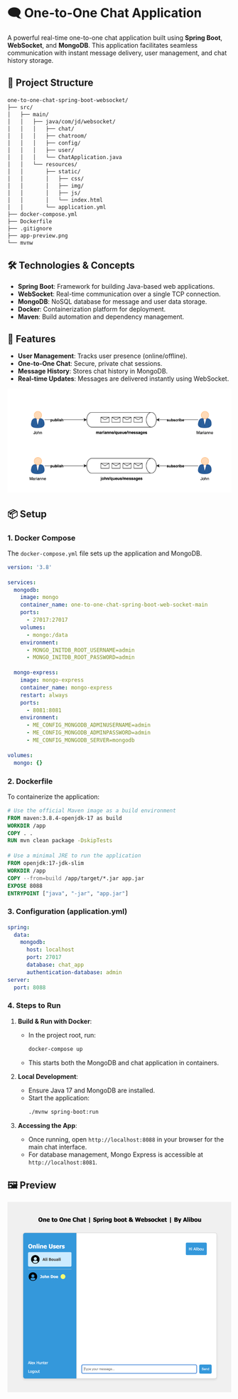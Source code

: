 # 🗨️ One-to-One Chat Application

A powerful real-time one-to-one chat application built using **Spring Boot**, **WebSocket**, and **MongoDB**. This application facilitates seamless communication with instant message delivery, user management, and chat history storage.

## 📑 Project Structure

```plaintext
one-to-one-chat-spring-boot-websocket/
├── src/
│   ├── main/
│   │   ├── java/com/jd/websocket/
│   │   │   ├── chat/
│   │   │   ├── chatroom/
│   │   │   ├── config/
│   │   │   ├── user/
│   │   │   └── ChatApplication.java
│   │   └── resources/
│   │       ├── static/
│   │       │   ├── css/
│   │       │   ├── img/
│   │       │   ├── js/
│   │       │   └── index.html
│   │       └── application.yml
├── docker-compose.yml
├── Dockerfile
├── .gitignore
├── app-preview.png
└── mvnw
```

## 🛠️ Technologies & Concepts

- **Spring Boot**: Framework for building Java-based web applications.
- **WebSocket**: Real-time communication over a single TCP connection.
- **MongoDB**: NoSQL database for message and user data storage.
- **Docker**: Containerization platform for deployment.
- **Maven**: Build automation and dependency management.

## 🚀 Features

- **User Management**: Tracks user presence (online/offline).
- **One-to-One Chat**: Secure, private chat sessions.
- **Message History**: Stores chat history in MongoDB.
- **Real-time Updates**: Messages are delivered instantly using WebSocket.

![Chat Application Preview](https://github.com/jaydoshi2/one-to-one-chat-spring-boot-web-socket-main/blob/main/one_to_one_comm.png)

## 📦 Setup

### 1. Docker Compose

The `docker-compose.yml` file sets up the application and MongoDB.

```yaml
version: '3.8'

services:
  mongodb:
    image: mongo
    container_name: one-to-one-chat-spring-boot-web-socket-main
    ports:
      - 27017:27017
    volumes:
      - mongo:/data
    environment:
      - MONGO_INITDB_ROOT_USERNAME=admin
      - MONGO_INITDB_ROOT_PASSWORD=admin

  mongo-express:
    image: mongo-express
    container_name: mongo-express
    restart: always
    ports:
      - 8081:8081
    environment:
      - ME_CONFIG_MONGODB_ADMINUSERNAME=admin
      - ME_CONFIG_MONGODB_ADMINPASSWORD=admin
      - ME_CONFIG_MONGODB_SERVER=mongodb

volumes:
  mongo: {}
```

### 2. Dockerfile

To containerize the application:

```dockerfile
# Use the official Maven image as a build environment
FROM maven:3.8.4-openjdk-17 as build
WORKDIR /app
COPY . .
RUN mvn clean package -DskipTests

# Use a minimal JRE to run the application
FROM openjdk:17-jdk-slim
WORKDIR /app
COPY --from=build /app/target/*.jar app.jar
EXPOSE 8088
ENTRYPOINT ["java", "-jar", "app.jar"]
```

### 3. Configuration (application.yml)

```yaml
spring:
  data:
    mongodb:
      host: localhost
      port: 27017
      database: chat_app
      authentication-database: admin
server:
  port: 8088
```

### 4. Steps to Run

1. **Build & Run with Docker**:
   - In the project root, run:
     ```sh
     docker-compose up
     ```
   - This starts both the MongoDB and chat application in containers.

2. **Local Development**:
   - Ensure Java 17 and MongoDB are installed.
   - Start the application:
     ```sh
     ./mvnw spring-boot:run
     ```

3. **Accessing the App**:
   - Once running, open `http://localhost:8088` in your browser for the main chat interface.
   - For database management, Mongo Express is accessible at `http://localhost:8081`.

## 🖼️ Preview

![Application Preview](https://github.com/jaydoshi2/one-to-one-chat-spring-boot-web-socket-main/blob/main/app-preview.png)

